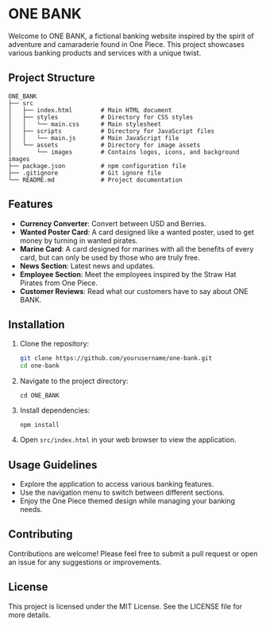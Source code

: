 # ONE BANK

Welcome to ONE BANK, a fictional banking website inspired by the spirit of adventure and camaraderie found in One Piece. This project showcases various banking products and services with a unique twist.

## Project Structure

```
ONE_BANK
├── src
│   ├── index.html        # Main HTML document
│   ├── styles            # Directory for CSS styles
│   │   └── main.css      # Main stylesheet
│   ├── scripts           # Directory for JavaScript files
│   │   └── main.js       # Main JavaScript file
│   └── assets            # Directory for image assets
│       └── images        # Contains logos, icons, and background images
├── package.json          # npm configuration file
├── .gitignore            # Git ignore file
└── README.md             # Project documentation
```

## Features

- **Currency Converter**: Convert between USD and Berries.
- **Wanted Poster Card**: A card designed like a wanted poster, used to get money by turning in wanted pirates.
- **Marine Card**: A card designed for marines with all the benefits of every card, but can only be used by those who are truly free.
- **News Section**: Latest news and updates.
- **Employee Section**: Meet the employees inspired by the Straw Hat Pirates from One Piece.
- **Customer Reviews**: Read what our customers have to say about ONE BANK.

## Installation

1. Clone the repository:
   ```bash
   git clone https://github.com/yourusername/one-bank.git
   cd one-bank
   ```

2. Navigate to the project directory:
   ```
   cd ONE_BANK
   ```

3. Install dependencies:
   ```
   npm install
   ```

4. Open `src/index.html` in your web browser to view the application.

## Usage Guidelines

- Explore the application to access various banking features.
- Use the navigation menu to switch between different sections.
- Enjoy the One Piece themed design while managing your banking needs.

## Contributing

Contributions are welcome! Please feel free to submit a pull request or open an issue for any suggestions or improvements.

## License

This project is licensed under the MIT License. See the LICENSE file for more details.